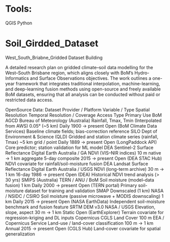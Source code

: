 # Tools:
QGIS
Python 
# Soil_Girdded_Dataset
West_South_Briabne_Gridded Dataset Building 

A detailed research plan on gridded climate–soil data modelling for the West–South Brisbane region, which aligns closely with BoM’s Hydro-Informatics and Surface Observations objectives. 
The work outlines a one-year framework that integrates traditional interpolation, machine-learning, 
and deep-learning fusion methods using open-source and freely available BoM datasets, ensuring that all analysis can be conducted without paid or restricted data access.

OpenSource Data: 
Dataset	Provider / Platform	Variable / Type	Spatial Resolution	Temporal Resolution / Coverage	Access Type	Primary Use
BoM AGCD	Bureau of Meteorology (Australia)	Rainfall, Tmax, Tmin (Interpolated from AWS)	0.05° (~5 km)	Daily 1900 → present	Open (BoM Climate Data Services)	Baseline climate fields; bias-correction reference
SILO	Dept of Environment & Science (QLD)	Gridded and station climate series (rainfall, Tmax)	~5 km grid / point	Daily 1889 → present	Open (LongPaddock API)	Core predictor; station validation for ML model
DEA Sentinel-2 Surface Reflectance	Digital Earth Australia / GA	NDVI (VIS–NIR indices)	10 m native → 1 km aggregate	5-day composite 2015 → present	Open (DEA STAC Hub)	NDVI covariate for rainfall/soil-moisture fusion
DEA Landsat Surface Reflectance	Digital Earth Australia / USGS	NDVI (long-term archive)	30 m → 1 km	16-day 1986 → present	Open (DEA)	Historical NDVI trend analysis (> 30 yrs)
SMIPS (Australia)	TERN / ANU / BoM	Soil moisture (model–data fusion)	1 km	Daily 2000 → present	Open (TERN portal)	Primary soil-moisture dataset for training and validation
SMAP Downscaled (1 km)	NASA / NSIDC / CSIRO	Soil moisture (passive microwave + MODIS downscaling)	1 km	Daily 2015 → present	Open (NASA EarthData)	Independent soil-moisture benchmark and fusion feature
SRTM DEM v3.0	NASA / USGS	Elevation, slope, aspect	30 m → 1 km	Static	Open (EarthExplorer)	Terrain covariate for regression-kriging and DL inputs
Copernicus CGLS Land Cover 100 m	EEA / Copernicus Service	Land-use / land-cover classification	100 m → 1 km	Annual 2015 → present	Open (CGLS Hub)	Land-cover covariate for spatial generalization
